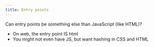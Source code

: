 ```yaml
---
title: Entry points
---
```


Can entry points be something else than JavaScript (like HTML)?

- On web, the entry point IS html
- You might not even have JS, but want hashing in CSS and HTML
